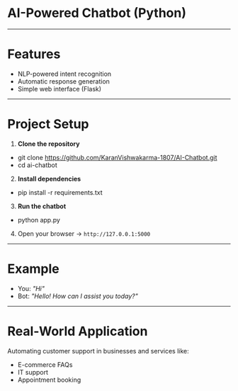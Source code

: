 # AI-Powered Chatbot (Python)
---

# Features
- NLP-powered intent recognition
- Automatic response generation
- Simple web interface (Flask)
---

# Project Setup

1. **Clone the repository**
- git clone https://github.com/KaranVishwakarma-1807/AI-Chatbot.git
- cd ai-chatbot

2. **Install dependencies**
- pip install -r requirements.txt

3. **Run the chatbot**
- python app.py

4. Open your browser → `http://127.0.0.1:5000`
---

# Example
- You: _"Hi"_  
- Bot: _"Hello! How can I assist you today?"_
---

# Real-World Application
Automating customer support in businesses and services like:
- E-commerce FAQs
- IT support
- Appointment booking
